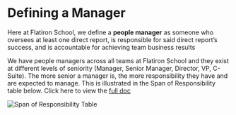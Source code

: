 # Defining a Manager

Here at Flatiron School, we define a **people manager** as someone who oversees at least one direct report, is responsible for said direct report’s success, and is accountable for achieving team business results 

We have people managers across all teams at Flatiron School and they exist at different levels of seniority (Manager, Senior Manager, Director, VP, C-Suite). The more senior a manager is, the more responsibility they have and are expected to manage. This is illustrated in the Span of Responsibility table below. Click here to view the [full doc](https://docs.google.com/document/d/1IgLqeHTVq_srNZXHXBFN7bnQSV4D5uoFkIK922KQPIc/edit?usp=sharing)

![Span of Responsibility Table](https://user-images.githubusercontent.com/18661767/28984867-f6d775c2-792d-11e7-937a-7ad05b0328ee.png)

